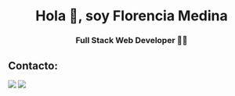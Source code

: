 <h1 align="center">Hola 👋, soy Florencia Medina</h1>
<h3 align="center">Full Stack Web Developer 👨‍💻</h3>
<!--<div align="center"> 
  <img height="180em" src="https://github-readme-stats.vercel.app/api?username=flormedinav&show_icons=true&theme=dark">
  <img height="180em" src="https://github-readme-stats.vercel.app/api/top-langs/?username=flormedinav&layout=compact&langs_count=16&theme=dark">
</div>-->

## Contacto:
<div>
  <a href="mailto:flormedinav7@gmail.com" target="_blank"><img src="https://img.shields.io/badge/Gmail-D14836?style=for-the-badge&logo=gmail&logoColor=white" target="_blank"></a>
  <a href="https://www.linkedin.com/in/flormedinav/" target="blank"><img src="https://img.shields.io/badge/LinkedIn-0077B5?style=for-the-badge&logo=linkedin&logoColor=white" target="blank"></a>
</div>

